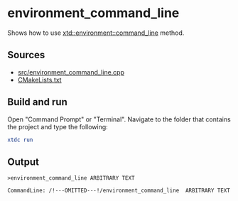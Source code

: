 # environment_command_line

Shows how to use [xtd::environment::command_line](https://gammasoft71.github.io/xtd/reference_guides/latest/classxtd_1_1environment.html#a9e675a5b7bfbb96f8df5bca48051c0ee) method.

## Sources

* [src/environment_command_line.cpp](src/environment_command_line.cpp)
* [CMakeLists.txt](CMakeLists.txt)

## Build and run

Open "Command Prompt" or "Terminal". Navigate to the folder that contains the project and type the following:

```cmake
xtdc run
```

## Output

```
>environment_command_line ARBITRARY TEXT

CommandLine: /!---OMITTED---!/environment_command_line  ARBITRARY TEXT
```
